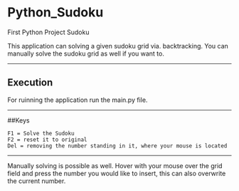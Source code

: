 # Python_Sudoku
First Python Project Sudoku

This application can solving a given sudoku grid via. backtracking.
You can manually solve the sudoku grid as well if you want to.

---
## Execution
For ruinning the application run the main.py file.

---
##Keys
```
F1 = Solve the Sudoku
F2 = reset it to original
Del = removing the number standing in it, where your mouse is located
```
---
Manually solving is possible as well.
Hover with your mouse over the grid field and press the number you would like to insert,
this can also overwrite the current number.
